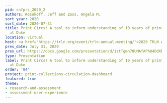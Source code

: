 ```yaml
---
pid: cnfprs_2020_2
authors: Kosokoff, Jeff and Zoss, Angela M.
sort_year: 2020
sort_date: 2020-07-31
title: Print Circs! A tool to inform understanding of 10 years of print acquisitions
  at Duke
location: virtual
host: <a href="https://trln.org/event/trln-annual-meeting/">2020 TRLN Annual Meeting</a>
pres_date: July 31, 2020
pres_url: https://docs.google.com/presentation/d/1ztTgmh78UMAfAPhU4DdXbKVeDnwJkLNibXt864gzpDw/edit?usp=sharing
type: Presentation
label: Print Circs! A tool to inform understanding of 10 years of print acquisitions
  at Duke
order: '04'
project: print-collections-circulation-dashboard
featured: true
theme: 
- research-and-assessment
- assessment-user-experience
---
```

